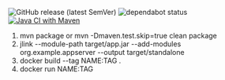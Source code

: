 ![GitHub release (latest SemVer)](https://img.shields.io/github/v/release/kappsegla/server?display_name=tag&sort=semver&style=flat-square)
![dependabot status](https://img.shields.io/badge/dependabot-enabled-025e8c?logo=Dependabot&style=flat-square)
[![Java CI with Maven](https://github.com/kappsegla/server/actions/workflows/maven.yml/badge.svg)](https://github.com/kappsegla/server/actions/workflows/maven.y)


1. mvn package  or mvn -Dmaven.test.skip=true clean package
2. jlink --module-path target/app.jar --add-modules org.example.appserver --output target/standalone
3. docker build --tag NAME:TAG .
4. docker run NAME:TAG